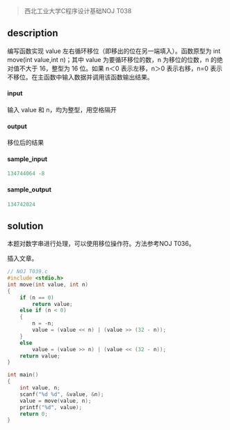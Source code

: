 > 西北工业大学C程序设计基础NOJ T038

## description 

编写函数实现 value 左右循环移位（即移出的位在另一端填入）。函数原型为 int move(int value,int n)；其中 value 为要循环移位的数，n 为移位的位数，n 的绝对值不大于 16，整型为 16 位。如果 n＜0 表示左移，n＞0 表示右移，n=0 表示不移位。在主函数中输入数据并调用该函数输出结果。

#### input 

输入 value 和 n，均为整型，用空格隔开

#### output

移位后的结果

#### sample_input 

```c
134744064 -8 
```

#### sample_output 

```c
134742024 
```

## solution

本题对数字串进行处理，可以使用移位操作符。方法参考NOJ T036。

插入文章。

```c
// NOJ T039.c
#include <stdio.h>
int move(int value, int n)
{
    if (n == 0)
        return value;
    else if (n < 0)
    {
        n = -n;
        value = (value << n) | (value >> (32 - n));
    }
    else
        value = (value >> n) | (value << (32 - n));
    return value;
}

int main()
{
    int value, n;
    scanf("%d %d", &value, &n);
    value = move(value, n);
    printf("%d", value);
    return 0;
}
```

